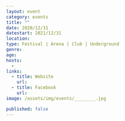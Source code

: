 ```yaml
---
layout: event
category: events
title: ""
date: 2020/12/31
datestart: 2021/12/31
location:
type: Festival | Arena | Club | Underground
genre:
age:
hosts:
  -
links:
  - title: Website
    url:
  - title: Facebook
    url:
image: /assets/img/events/________.jpg

published: false
---
```

